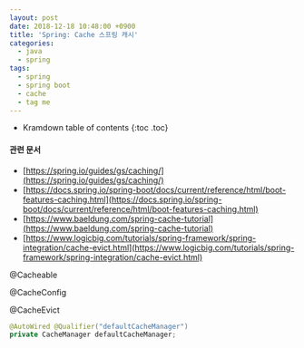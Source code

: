 ```yaml
---
layout: post
date: 2018-12-18 10:48:00 +0900
title: 'Spring: Cache 스프링 캐시'
categories:
  - java
  - spring
tags:
  - spring
  - spring boot
  - cache
  - tag me
---
```


* Kramdown table of contents
{:toc .toc}

#### 관련 문서

- [https://spring.io/guides/gs/caching/](https://spring.io/guides/gs/caching/)
- [https://docs.spring.io/spring-boot/docs/current/reference/html/boot-features-caching.html](https://docs.spring.io/spring-boot/docs/current/reference/html/boot-features-caching.html)
- [https://www.baeldung.com/spring-cache-tutorial](https://www.baeldung.com/spring-cache-tutorial)
- [https://www.logicbig.com/tutorials/spring-framework/spring-integration/cache-evict.html](https://www.logicbig.com/tutorials/spring-framework/spring-integration/cache-evict.html)

@Cacheable

@CacheConfig

@CacheEvict

```java
@AutoWired @Qualifier("defaultCacheManager")
private CacheManager defaultCacheManager;
```
